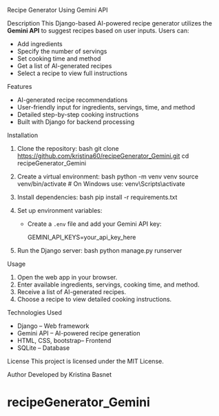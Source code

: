 Recipe Generator Using Gemini API

Description
This Django-based AI-powered recipe generator utilizes the **Gemini API** to suggest recipes based on user inputs. Users can:
- Add ingredients
- Specify the number of servings
- Set cooking time and method
- Get a list of AI-generated recipes
- Select a recipe to view full instructions

Features
- AI-generated recipe recommendations
- User-friendly input for ingredients, servings, time, and method
- Detailed step-by-step cooking instructions
- Built with Django for backend processing

Installation
1. Clone the repository:
   bash
   git clone https://github.com/kristina60/recipeGenerator_Gemini.git
   cd recipeGenerator_Gemini
   
2. Create a virtual environment:
   bash
   python -m venv venv
   source venv/bin/activate   # On Windows use: venv\Scripts\activate
   
3. Install dependencies:
   bash
   pip install -r requirements.txt
   
4. Set up environment variables:
   - Create a `.env` file and add your Gemini API key:
     
     GEMINI_API_KEYS=your_api_key_here
     
5. Run the Django server:
   bash
   python manage.py runserver
   

Usage
1. Open the web app in your browser.
2. Enter available ingredients, servings, cooking time, and method.
3. Receive a list of AI-generated recipes.
4. Choose a recipe to view detailed cooking instructions.

Technologies Used
- Django – Web framework
- Gemini API – AI-powered recipe generation
- HTML, CSS, bootstrap– Frontend
- SQLite – Database

License
This project is licensed under the MIT License.

Author
Developed by Kristina Basnet

# recipeGenerator_Gemini
